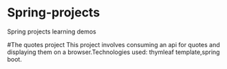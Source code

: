 # Spring-projects
Spring projects learning demos

#The quotes project 
This project involves consuming an api for quotes and displaying them on a browser.Technologies used: thymleaf template,spring boot.
